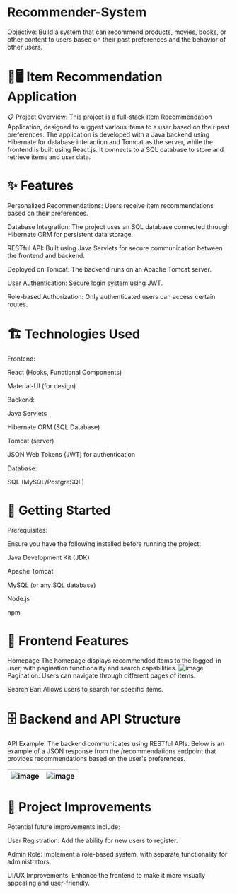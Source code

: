 # Recommender-System
Objective: Build a system that can recommend products, movies, books, or other content to users based on their past preferences and the behavior of other users.

# 📱🖥️ Item Recommendation Application

📋 Project Overview:
This project is a full-stack Item Recommendation Application, designed to suggest various items to a user based on their past preferences. The application is developed with a Java backend using Hibernate for database interaction and Tomcat as the server, while the frontend is built using React.js. It connects to a SQL database to store and retrieve items and user data.

# ✨ Features
Personalized Recommendations: Users receive item recommendations based on their preferences.

Database Integration: The project uses an SQL database connected through Hibernate ORM for persistent data storage.

RESTful API: Built using Java Servlets for secure communication between the frontend and backend.

Deployed on Tomcat: The backend runs on an Apache Tomcat server.

User Authentication: Secure login system using JWT.

Role-based Authorization: Only authenticated users can access certain routes.

# 🏗️ Technologies Used
Frontend:

React (Hooks, Functional Components)

Material-UI (for design)

Backend:

Java Servlets

Hibernate ORM (SQL Database)

Tomcat (server)

JSON Web Tokens (JWT) for authentication

Database:

SQL (MySQL/PostgreSQL)

# 🚀 Getting Started
Prerequisites:

Ensure you have the following installed before running the project:

Java Development Kit (JDK)

Apache Tomcat

MySQL (or any SQL database)

Node.js

npm

# 🎨 Frontend Features
Homepage
The homepage displays recommended items to the logged-in user, with 
pagination functionality and search capabilities. 
![image](https://github.com/user-attachments/assets/d2dc7d2a-29ce-4a6e-ae01-18f87942cebb)
Pagination: Users can navigate through different pages of items.

Search Bar: Allows users to search for specific items.

# 🗄️ Backend and API Structure
API Example:
The backend communicates using RESTful APIs. Below is an example of a JSON response from the /recommendations endpoint that provides recommendations based on the user's preferences.

| ![image](https://github.com/user-attachments/assets/8466bfb8-2069-4433-9c5a-05628217388f) | ![image](https://github.com/user-attachments/assets/da3c6e4c-e95b-4575-b36f-eccda3785bc5) |
|:------------------------------------------------------------------------------------------:|:----------------------------------------------------------------------------------------:|

# 🎨 Project Improvements
Potential future improvements include:

User Registration: Add the ability for new users to register.

Admin Role: Implement a role-based system, with separate functionality for administrators.

UI/UX Improvements: Enhance the frontend to make it more visually appealing and user-friendly.
